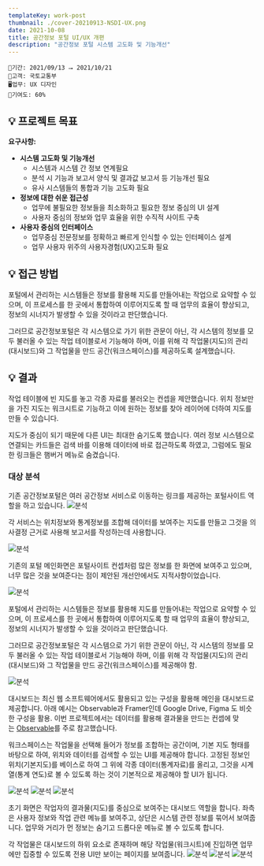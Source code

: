 ```yaml
---
templateKey: work-post
thumbnail: ./cover-20210913-NSDI-UX.png
date: 2021-10-08
title: 공간정보 포털 UI/UX 개편
description: "공간정보 포털 시스템 고도화 및 기능개선"
---
```

```
📅기간: 2021/09/13 ⭢ 2021/10/21
🤝고객: 국토교통부
🖥️업무: UX 디자인
🎯기여도: 60%
```

## 💡 프로젝트 목표
**요구사항:**

- **시스템 고도화 및 기능개선**
    - 시스템과 시스템 간 정보 연계필요
    - 분석 시 기능과 보고서 양식 및 결과값 보고서 등 기능개선 필요
    - 유사 시스템들의 통합과 기능 고도화 필요
- **정보에 대한 쉬운 접근성**
    - 업무에 불필요한 정보들을 최소화하고 필요한 정보 중심의 UI 설계
    - 사용자 중심의 정보와 업무 효율을 위한 수직적 사이트 구축
- **사용자 중심의 인터페이스**
    - 업무중심 전문정보를 정확하고 빠르게 인식할 수 있는 인터페이스 설계
    - 업무 사용자 위주의 사용자경험(UX)고도화 필요

## 💡 접근 방법
포털에서 관리하는 시스템들은 정보를 활용해 지도를 만들어내는 작업으로 요약할 수 있으며, 이 프로세스를 한 곳에서 통합하여 이루어지도록 할 때 업무의 효율이 향상되고, 정보의 시너지가 발생할 수 있을 것이라고 판단했습니다.

그러므로 공간정보포털은 각 시스템으로 가기 위한 관문이 아닌, 각 시스템의 정보를 모두 불러올 수 있는 작업 테이블로서 기능해야 하며, 이를 위해 각 작업물(지도)의 관리(대시보드)와 그 작업물을 만드 공간(워크스페이스)를 제공하도록 설계했습니다.

## 💡 결과
작업 테이블에 빈 지도를 놓고 각종 자료를 불러오는 컨셉을 제안했습니다. 위치 정보만을 가진 지도는 워크시트로 기능하고 이에 원하는 정보를 찾아 레이어에 더하여 지도를 만들 수 있습니다.

지도가 중심이 되기 때문에 다른 UI는 최대한 숨기도록 했습니다. 여러 정보 시스템으로 연결되는 카드들은 검색 바를 이용해 데이터에 바로 접근하도록 하였고, 그럼에도 필요한 링크들은 햄버거 메뉴로 숨겼습니다.

### 대상 분석

기존 공간정보포털은 여러 공간정보 서비스로 이동하는 링크를 제공하는 포털사이트 역할을 하고 있습니다.
![분석](./NSDI-UX-001.png)

각 서비스는 위치정보와 통계정보를 조합해 데이터를 보여주는 지도를 만들고 그것을 의사결정 근거로 사용해 보고서를 작성하는데 사용합니다.

![분석](./NSDI-UX-002.png)

기존의 포털 메인화면은 포털사이트 컨셉처럼 많은 정보를 한 화면에 보여주고 있으며, 너무 많은 것을 보여준다는 점이 제안된 개선안에서도 지적사항이었습니다.

![분석](./NSDI-UX-003.png)

포털에서 관리하는 시스템들은 정보를 활용해 지도를 만들어내는 작업으로 요약할 수 있으며, 이 프로세스를 한 곳에서 통합하여 이루어지도록 할 때 업무의 효율이 향상되고, 정보의 시너지가 발생할 수 있을 것이라고 판단했습니다.

그러므로 공간정보포털은 각 시스템으로 가기 위한 관문이 아닌, 각 시스템의 정보를 모두 불러올 수 있는 작업 테이블로서 기능해야 하며, 이를 위해 각 작업물(지도)의 관리(대시보드)와 그 작업물을 만드 공간(워크스페이스)를 제공해야 함.

![분석](./NSDI-UX-004.png)

대시보드는 최신 웹 소프트웨어에서도 활용되고 있는 구성을 활용해 메인을 대시보드로 제공합니다. 아래 예시는 Observable과 Framer인데 Google Drive, Figma 도 비슷한 구성을 활용. 이번 프로젝트에서는 데이터를 활용해 결과물을 만드는 컨셉에 맞는 [Observable](https://observablehq.com/)를 주로 참고했습니다.

워크스페이스는 작업물을 선택해 들어가 정보를 조합하는 공간이며, 기본 지도 형태를 바탕으로 하여, 위치와 데이터를 검색할 수 있는 UI를 제공해야 합니다. 고정된 정보인 위치(기본지도)를 베이스로 하여 그 위에 각종 데이터(통계자료)를 올리고, 그것을 시계열(통계 연도)로 볼 수 있도록 하는 것이 기본적으로 제공해야 할 UI가 됩니다.

![분석](./NSDI-UX-005.png)
![분석](./NSDI-UX-006.png)
![분석](./NSDI-UX-007.png)

초기 화면은 작업자의 결과물(지도)를 중심으로 보여주는 대시보드 역할을 합니다. 좌측은 사용자 정보와 작업 관련 메뉴를 보여주고, 상단은 시스템 관련 정보를 묶어서 보여줍니다. 업무와 거리가 먼 정보는 숨기고 드롭다운 메뉴로 볼 수 있도록 합니다.

각 작업물은 대시보드의 하위 요소로 존재하며 해당 작업물(워크시트)에 진입하면 업무에만 집중할 수 있도록 전용 UI만 보이는 페이지를 보여줍니다.
![분석](./NSDI-UX-008.png)
![분석](./NSDI-UX-009.png)
![분석](./NSDI-UX-010.png)